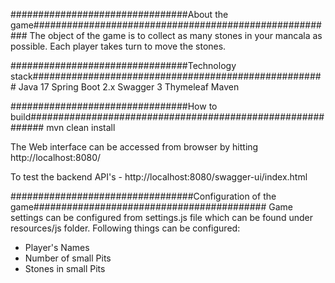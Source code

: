 ################################About the game#######################################################
The object of the game is to collect as many stones in your mancala as possible. 
Each player takes turn to move the stones.

################################Technology stack#####################################################
Java 17
Spring Boot 2.x
Swagger 3
Thymeleaf
Maven

################################How to build###########################################################
mvn clean install 

The Web interface can be accessed from browser by hitting http://localhost:8080/

To test the backend API's - http://localhost:8080/swagger-ui/index.html

#################################Configuration of the game##########################################
Game settings can be configured from settings.js file which can be found under resources/js folder. 
Following things can be configured:
 * Player's Names
 * Number of small Pits
 * Stones in small Pits